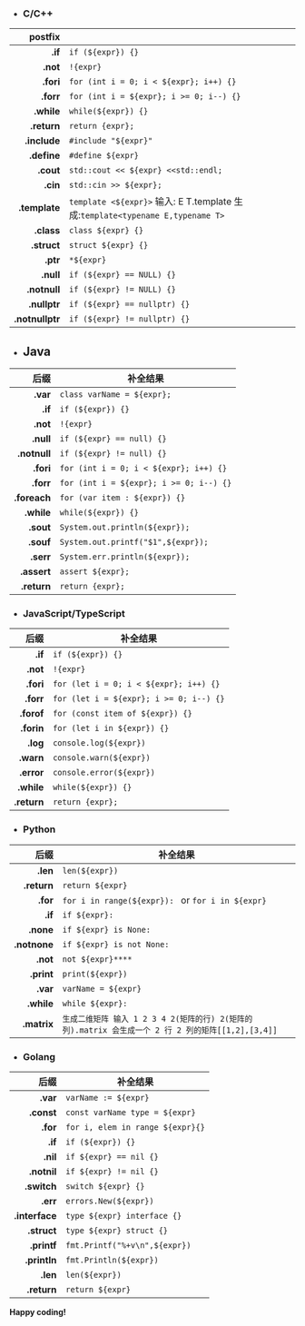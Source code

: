 -   ### C/C++

|         postfix |                                                                                |
| --------------: | ------------------------------------------------------------------------------ |
|         **.if** | `if (${expr}) {}`                                                              |
|        **.not** | `!{expr}`                                                                      |
|       **.fori** | `for (int i = 0; i < ${expr}; i++) {}`                                         |
|       **.forr** | `for (int i = ${expr}; i >= 0; i--) {}`                                        |
|      **.while** | `while(${expr}) {}`                                                            |
|     **.return** | `return {expr};`                                                               |
|    **.include** | `#include "${expr}"`                                                           |
|     **.define** | `#define ${expr}`                                                              |
|       **.cout** | `std::cout << ${expr} <<std::endl;`                                            |
|        **.cin** | `std::cin >> ${expr};`                                                         |
|   **.template** | `template <${expr}>` 输入: E T.template 生成:`template<typename E,typename T>` |
|      **.class** | `class ${expr} {}`                                                             |
|     **.struct** | `struct ${expr} {}`                                                            |
|        **.ptr** | `*${expr} `                                                                    |
|       **.null** | `if (${expr} == NULL) {}`                                                      |
|    **.notnull** | `if (${expr} != NULL) {}`                                                      |
|    **.nullptr** | `if (${expr} == nullptr) {}`                                                   |
| **.notnullptr** | `if (${expr} != nullptr) {}`                                                   |

-   ## Java

|         后缀 | 补全结果                                |
| -----------: | --------------------------------------- |
|     **.var** | `class varName = ${expr};`              |
|      **.if** | `if (${expr}) {}`                       |
|     **.not** | `!{expr}`                               |
|    **.null** | `if (${expr} == null) {}`               |
| **.notnull** | `if (${expr} != null) {}`               |
|    **.fori** | `for (int i = 0; i < ${expr}; i++) {}`  |
|    **.forr** | `for (int i = ${expr}; i >= 0; i--) {}` |
| **.foreach** | `for (var item : ${expr}) {}`           |
|   **.while** | `while(${expr}) {}`                     |
|    **.sout** | `System.out.println(${expr});`          |
|    **.souf** | `System.out.printf("$1",${expr});`      |
|    **.serr** | `System.err.println(${expr});`          |
|  **.assert** | `assert ${expr};`                       |
|  **.return** | `return {expr};`                        |

-   ### JavaScript/TypeScript

|        后缀 | 补全结果                                |
| ----------: | --------------------------------------- |
|     **.if** | `if (${expr}) {}`                       |
|    **.not** | `!{expr}`                               |
|   **.fori** | `for (let i = 0; i < ${expr}; i++) {}`  |
|   **.forr** | `for (let i = ${expr}; i >= 0; i--) {}` |
|  **.forof** | `for (const item of ${expr}) {}`        |
|  **.forin** | `for (let i in ${expr}) {}`             |
|    **.log** | `console.log(${expr})`                  |
|   **.warn** | `console.warn(${expr})`                 |
|  **.error** | `console.error(${expr})`                |
|  **.while** | `while(${expr}) {}`                     |
| **.return** | `return {expr};`                        |

-   ### Python

|         后缀 | 补全结果                                                                                           |
| -----------: | -------------------------------------------------------------------------------------------------- |
|     **.len** | `len(${expr})`                                                                                     |
|  **.return** | `return ${expr}`                                                                                   |
|     **.for** | `for i in range(${expr}): ` or `for i in ${expr}`                                                  |
|      **.if** | `if ${expr}:`                                                                                      |
|    **.none** | `if ${expr} is None:`                                                                              |
| **.notnone** | `if ${expr} is not None:`                                                                          |
|     **.not** | `not ${expr}****`                                                                                  |
|   **.print** | `print(${expr})`                                                                                   |
|     **.var** | `varName = ${expr}`                                                                                |
|   **.while** | `while ${expr}:`                                                                                   |
|  **.matrix** | `生成二维矩阵 输入 1 2 3 4 2(矩阵的行) 2(矩阵的列).matrix 会生成一个 2 行 2 列的矩阵[[1,2],[3,4]]` |

-   ### Golang

|           后缀 | 补全结果                         |
| -------------: | -------------------------------- |
|       **.var** | `varName := ${expr}`             |
|     **.const** | `const varName type = ${expr}`   |
|       **.for** | `for i, elem in range ${expr}{}` |
|        **.if** | `if (${expr}) {}`                |
|       **.nil** | `if ${expr} == nil {}`           |
|    **.notnil** | `if ${expr} != nil {}`           |
|    **.switch** | `switch ${expr} {}`              |
|       **.err** | `errors.New(${expr}) `           |
| **.interface** | `type ${expr} interface {}`      |
|    **.struct** | `type ${expr} struct {}`         |
|    **.printf** | `fmt.Printf("%+v\n",${expr})`    |
|   **.println** | `fmt.Println(${expr})`           |
|       **.len** | `len(${expr})`                   |
|    **.return** | `return ${expr}`                 |

**Happy coding!**
